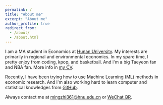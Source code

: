 ```yaml
---
permalink: /
title: "About me"
excerpt: "About me"
author_profile: true
redirect_from: 
  - /about/
  - /about.html
---
```


I am a MA student in Economics at [Hunan University](https://baike.baidu.com/item/%E6%B9%96%E5%8D%97%E5%A4%A7%E5%AD%A6/179157 "湖南大学"). My interests are primarily in regional and environmental economics. In my spare time, I pretty enjoy from coding, kpop, and basketball. And I'm a big Taeyeon fan and NBA fan. More info in [my CV](files/mingzhi361-CV.pdf "个人简历"). 

Recently, I have been trying how to use Machine Learning ([ML](https://www.zhihu.com/question/37870042])) methods in economic research. And I'm also working hard to learn computer and statistical knowledges from [GitHub](https://github.com/). 

Always contact me at [mingzhi361@hnu.edu.cn](https://orcid.org/0009-0006-3937-1185) or [WeChat QR](images/weixinQR.png). 
